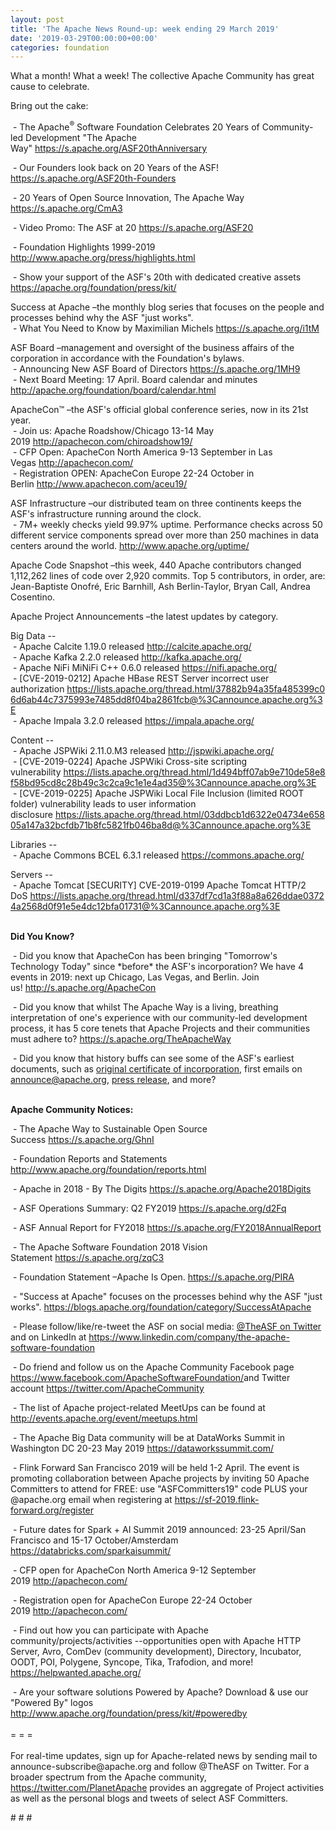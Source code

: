 ```yaml
---
layout: post
title: 'The Apache News Round-up: week ending 29 March 2019'
date: '2019-03-29T00:00:00+00:00'
categories: foundation
---
```

<p>What a month! What a week! The collective Apache Community has great cause to celebrate. </p> 
  <p>Bring out the cake:</p> 
  <p>&nbsp;- The Apache<sup>®</sup> Software Foundation Celebrates 20 Years of Community-led Development &quot;The Apache Way&quot;&nbsp;<a href="https://s.apache.org/ASF20thAnniversary">https://s.apache.org/ASF20thAnniversary</a></p> 
  <p> </p> 
  <p>&nbsp;- Our Founders look back on 20 Years of the ASF! <a href="https://s.apache.org/ASF20th-Founders">https://s.apache.org/ASF20th-Founders</a></p> 
  <p>&nbsp;- 20 Years of Open Source Innovation, The Apache Way <a href="https://s.apache.org/CmA3">https://s.apache.org/CmA3</a></p> 
  <p>&nbsp;- Video Promo: The ASF at 20 <a href="https://s.apache.org/ASF20">https://s.apache.org/ASF20</a></p> 
  <p>&nbsp;- Foundation Highlights 1999-2019 <a href="http://www.apache.org/press/highlights.html">http://www.apache.org/press/highlights.html</a></p> 
  <p>&nbsp;- Show your support of the ASF's 20th with dedicated creative assets <a href="https://apache.org/foundation/press/kit/">https://apache.org/foundation/press/kit/ </a></p> 
  <p> </p> 
  <p> </p> 
  <p>Success at Apache –the monthly blog series that focuses on the people and processes behind why the ASF &quot;just works&quot;.<br />&nbsp;- What You Need to Know by Maximilian Michels&nbsp;<a href="https://s.apache.org/i1tM">https://s.apache.org/i1tM</a></p> 
  <p> </p> 
  <p> </p> 
  <p> </p> 
  <p>ASF Board –management and oversight of the business affairs of the corporation in accordance with the Foundation's bylaws.<br />&nbsp;-&nbsp;Announcing New ASF Board of Directors <a href="https://s.apache.org/1MH9">https://s.apache.org/1MH9</a><br />&nbsp;- Next Board Meeting: 17 April. Board calendar and minutes <a href="http://apache.org/foundation/board/calendar.html">http://apache.org/foundation/board/calendar.html</a></p> 
  <div> 
    <p>ApacheCon™ –the ASF's official global conference series, now in its 21st year.<font color="#bb0000"><br /></font>&nbsp;- Join us: Apache Roadshow/Chicago 13-14 May 2019&nbsp;<a href="http://apachecon.com/chiroadshow19/">http://apachecon.com/chiroadshow19/</a><br />&nbsp;- CFP Open: ApacheCon North America 9-13 September in Las Vegas&nbsp;<a href="http://apachecon.com/">http://apachecon.com/</a><br />&nbsp;- Registration OPEN: ApacheCon Europe 22-24 October in Berlin&nbsp;<a href="http://www.apachecon.com/aceu19/">http://www.apachecon.com/aceu19/</a></p> 
    <p>ASF Infrastructure –our distributed team on three continents keeps the ASF's infrastructure running around the clock.<br />&nbsp;- 7M+ weekly checks yield 99.97% uptime. Performance checks across 50 different service components spread over more than 250 machines in data centers around the world.&nbsp;<a href="http://www.apache.org/uptime/">http://www.apache.org/uptime/</a></p> 
    <p>Apache Code Snapshot –this week, 440 Apache contributors changed 1,112,262 lines of code over 2,920 commits. Top 5 contributors, in order, are: Jean-Baptiste Onofré, Eric Barnhill, Ash Berlin-Taylor, Bryan Call, Andrea Cosentino.</p> 
    <p>Apache Project Announcements&nbsp;–the latest updates by category.</p> 
    <p> </p> 
    <p>Big Data --<br />&nbsp;- Apache Calcite 1.19.0 released&nbsp;<a href="http://calcite.apache.org/">http://calcite.apache.org/</a><br />&nbsp;-&nbsp;Apache Kafka 2.2.0 released&nbsp;<a href="http://kafka.apache.org/">http://kafka.apache.org/</a><br />&nbsp;- Apache NiFi MiNiFi C++ 0.6.0 released&nbsp;<a href="https://nifi.apache.org/">https://nifi.apache.org/</a><br />&nbsp;-&nbsp;[CVE-2019-0212] Apache HBase REST Server incorrect user authorization&nbsp;<a href="https://lists.apache.org/thread.html/37882b94a35fa485399c06d6ab44c7375993e7485dd8f04ba2861fcb@%3Cannounce.apache.org%3E">https://lists.apache.org/thread.html/37882b94a35fa485399c06d6ab44c7375993e7485dd8f04ba2861fcb@%3Cannounce.apache.org%3E</a><br />&nbsp;- Apache Impala&nbsp;3.2.0 released&nbsp;<a href="https://impala.apache.org/">https://impala.apache.org/</a></p> 
    <p>Content --<br />&nbsp;- Apache JSPWiki 2.11.0.M3 released <a href="http://jspwiki.apache.org/">http://jspwiki.apache.org/</a><br />&nbsp;-&nbsp;[CVE-2019-0224] Apache JSPWiki Cross-site scripting vulnerability&nbsp;<a href="https://lists.apache.org/thread.html/1d494bff07ab9e710de58e8f58bd95cd8c28b49c3c2ca9c1e1e4ad35@%3Cannounce.apache.org%3E">https://lists.apache.org/thread.html/1d494bff07ab9e710de58e8f58bd95cd8c28b49c3c2ca9c1e1e4ad35@%3Cannounce.apache.org%3E</a><br />&nbsp;-&nbsp;[CVE-2019-0225] Apache JSPWiki Local File Inclusion (limited ROOT folder) vulnerability leads to user information disclosure&nbsp;<a href="https://lists.apache.org/thread.html/03ddbcb1d6322e04734e65805a147a32bcfdb71b8fc5821fb046ba8d@%3Cannounce.apache.org%3E">https://lists.apache.org/thread.html/03ddbcb1d6322e04734e65805a147a32bcfdb71b8fc5821fb046ba8d@%3Cannounce.apache.org%3E</a></p> 
    <p>Libraries --<br />&nbsp;- Apache Commons BCEL 6.3.1 released&nbsp;<a href="https://commons.apache.org/">https://commons.apache.org/</a></p> 
    <p>Servers --<br />&nbsp;-&nbsp;Apache Tomcat [SECURITY] CVE-2019-0199 Apache Tomcat HTTP/2 DoS&nbsp;<a href="https://lists.apache.org/thread.html/d337df7cd1a3f88a8a626ddae03724a2568d0f91e5e4dc12bfa01731@%3Cannounce.apache.org%3E">https://lists.apache.org/thread.html/d337df7cd1a3f88a8a626ddae03724a2568d0f91e5e4dc12bfa01731@%3Cannounce.apache.org%3E</a> </p> 
    <p><strong><br />Did You Know?</strong></p> 
    <div> 
      <p>&nbsp;- Did you know that ApacheCon has been bringing &quot;Tomorrow's Technology Today&quot; since *before* the ASF's incorporation? We have 4 events in 2019: next up Chicago, Las Vegas, and Berlin. Join us!&nbsp;<a href="http://s.apache.org/ApacheCon">http://s.apache.org/ApacheCon</a></p> 
      <p>&nbsp;- Did you know that whilst The Apache Way is a living, breathing interpretation of one's experience with our community-led development process, it has 5 core tenets that Apache Projects and their communities must adhere to? <a href="https://s.apache.org/TheApacheWay">https://s.apache.org/TheApacheWay</a></p> 
      <p>&nbsp;- Did you know that history buffs can see some of the ASF's earliest documents, such as <a href="http://apache.org/foundation/records/certificate.html">original certificate of incorporation</a>, first emails on <a href="https://lists.apache.org/list.html?announce@apache.org:1999-11">announce@apache.org</a>, <a href="https://apache.org/foundation/press/pr_1999_06_30.txt">press release</a>, and more?<br /><br /></p> 
      <p><strong>Apache Community Notices:</strong></p> 
    </div> 
    <p>&nbsp;- The Apache Way to Sustainable Open Source Success&nbsp;<a href="https://s.apache.org/GhnI">https://s.apache.org/GhnI</a> </p> 
    <p>&nbsp;- Foundation Reports and Statements <a href="http://www.apache.org/foundation/reports.html">http://www.apache.org/foundation/reports.html</a> </p> 
    <p>&nbsp;- Apache in 2018 - By The Digits <a href="https://s.apache.org/Apache2018Digits">https://s.apache.org/Apache2018Digits</a></p> 
    <p>&nbsp;-&nbsp;ASF Operations Summary: Q2 FY2019 <a href="https://s.apache.org/d2Fq">https://s.apache.org/d2Fq</a></p> 
    <p>&nbsp;- ASF Annual Report for FY2018&nbsp;<a href="https://s.apache.org/FY2018AnnualReport">https://s.apache.org/FY2018AnnualReport</a></p> 
    <p>&nbsp;- The Apache Software Foundation 2018 Vision Statement&nbsp;<a href="https://s.apache.org/zqC3">https://s.apache.org/zqC3</a></p> 
    <p>&nbsp;- Foundation Statement –Apache Is Open.&nbsp;<a href="https://s.apache.org/PIRA">https://s.apache.org/PIRA</a></p> 
    <div> 
      <p>&nbsp;- &quot;Success at Apache&quot; focuses on the processes behind why the ASF &quot;just works&quot;. <a href="https://blogs.apache.org/foundation/category/SuccessAtApache">https://blogs.apache.org/foundation/category/SuccessAtApache</a></p> 
    </div> 
    <div> 
      <p>&nbsp;- Please follow/like/re-tweet the ASF on social media: <a href="https://twitter.com/TheASF">@TheASF on Twitter</a> and on LinkedIn at <a href="https://www.linkedin.com/company/the-apache-software-foundation">https://www.linkedin.com/company/the-apache-software-foundation</a></p> 
      <p>&nbsp;- Do friend and follow us on the Apache Community Facebook page <a href="https://www.facebook.com/ApacheSoftwareFoundation/">https://www.facebook.com/ApacheSoftwareFoundation/</a>and Twitter account <a href="https://twitter.com/ApacheCommunity">https://twitter.com/ApacheCommunity</a></p> 
    </div> 
    <div> 
      <p><a href="https://feathercast.apache.org/"></a></p> 
    </div> 
    <div> 
      <p>&nbsp;- The list of Apache project-related MeetUps can be found at <a href="http://events.apache.org/event/meetups.html">http://events.apache.org/event/meetups.html<br /></a></p> 
    </div> 
    <div> 
      <p>&nbsp;- The Apache Big Data community will be at&nbsp;DataWorks Summit in Washington DC&nbsp;20-23 May 2019&nbsp;<a href="https://dataworkssummit.com/">https://dataworkssummit.com/</a></p> 
      <p>&nbsp;- Flink Forward San Francisco 2019 will be held 1-2 April. The event is promoting collaboration between Apache projects by inviting 50 Apache Committers to attend for FREE: use &quot;ASFCommitters19&quot; code PLUS your @apache.org email when registering at <a href="https://sf-2019.flink-forward.org/register">https://sf-2019.flink-forward.org/register</a></p> 
      <p>&nbsp;- Future dates for Spark + AI Summit 2019 announced: 23-25 April/San Francisco and 15-17 October/Amsterdam <font color="#bb0000"><a href="https://databricks.com/sparkaisummit/">https://databricks.com/sparkaisummit/</a></font></p> 
      <p>&nbsp;- CFP open for ApacheCon North America 9-12 September 2019&nbsp;<a href="http://apachecon.com/">http://apachecon.com/</a></p> 
      <p>&nbsp;- Registration open for ApacheCon Europe 22-24 October 2019&nbsp;<a href="http://apachecon.com/">http://apachecon.com/</a></p> 
      <p>&nbsp;- Find out how you can participate with Apache community/projects/activities --opportunities open with Apache HTTP Server, Avro, ComDev (community development), Directory, Incubator, OODT, POI, Polygene, Syncope, Tika, Trafodion, and more! <a href="https://helpwanted.apache.org/">https://helpwanted.apache.org/</a></p> 
    </div> 
    <div>&nbsp;- Are your software solutions Powered by Apache? Download &amp; use our &quot;Powered By&quot; logos <a href="http://www.apache.org/foundation/press/kit/#poweredby">http://www.apache.org/foundation/press/kit/#poweredby</a></div> 
    <div><br /></div> 
    <div>= = =</div> 
    <div><br /></div> 
    <div>For real-time updates, sign up for Apache-related news by sending mail to announce-subscribe@apache.org and follow @TheASF on Twitter. For a broader spectrum from the Apache community, <a href="https://twitter.com/PlanetApache">https://twitter.com/PlanetApache</a> provides an aggregate of Project activities as well as the personal blogs and tweets of select ASF Committers.</div> 
  </div> 
  <p># # #</p>
